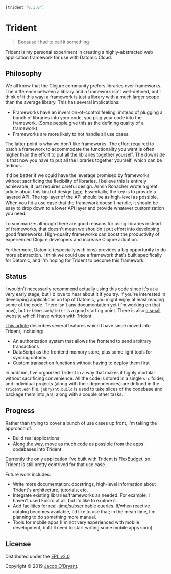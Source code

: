 ```clojure
[trident "0.1.0"]
```

# Trident

> Because I had to call it something

Trident is my personal experiment in creating a highly-abstracted web
application framework for use with Datomic Cloud.

## Philosophy

We all know that the Clojure community prefers libraries over frameworks. The
difference between a library and a framework isn't well-defined, but I think of
it this way: a framework is just a library with a much larger scope than the
average library. This has several implications:

 - Frameworks have an inversion-of-control feeling: instead of plugging a bunch
   of libraries into your code, you plug your code into the framework. (Some
   people give this as the defining quality of a framework).
 - Frameworks are more likely to not handle all use cases.

The latter point is why we don't like frameworks. The effort required to patch a
framework to accommodate the functionality you want is often higher than the
effort to put all the libraries together yourself. The downside is that now you
have to put all the libraries together yourself, which can be tedious.

It'd be better if we could have the leverage promised by frameworks without
sacrificing the flexibility of libraries. I believe this is entirely achievable;
it just requires careful design. Armin Ronacher wrote a great article about this
kind of design [here]. Essentially, the key is to provide a layered API. The top
layer of the API should be as high-level as possible. When you hit a use case
that the framework doesn't handle, it should be easy to drop down to a lower API
layer and provide whatever customization you need.

To summarize: although there are good reasons for using libraries instead of
frameworks, that doesn't mean we shouldn't put effort into developing good
frameworks. High-quality frameworks can boost the productivity of experienced
Clojure developers and increase Clojure adoption.

Furthermore, Datomic (especially with ions) provides a big opportunity to do
more abstraction. I think we could use a framework that's built specifically for
Datomic, and I'm hoping for Trident to become this framework.

## Status

I wouldn't necessarily recommend actually using this code since it's at a very
early stage, but I'd love to hear about it if you try. If you're interested in
developing applications on top of Datomic, you might enjoy at least reading some
of the code. There isn't any documentation yet (I'm working on that now), but
`trident.web/init!` is a good starting point. There is also [a small
website] which I have written with Trident.

[This article] describes several features which I have since moved into Trident,
including:

 - An authorization system that allows the frontend to send arbitrary
   transactions
 - DataScript as the frontend memory store, plus some light tools for syncing
   datoms
 - Custom transaction functions without having to deploy them first

In addition, I've organized Trident in a way that makes it highly modular
without sacrificing convenience. All the code is stored in a single `src`
folder, and individual projects (along with their dependencies) are defined in
the `trident.edn` file. `jobryant.build` is used to take slices of the codebase and
package them into jars, along with a couple other tasks.

<!-- todo update, preferably automatically 
The available artifacts (all with the same version) include:

 - `jobryant/util`
 - `jobryant/firebase`
 - `jobryant/views`
 - `jobryant/ion`
 - `jobryant/datascript`
 - `jobryant/datomic`
 - `jobryant/datomic-cloud`
 - `jobryant/trident`
 - `jobryant/trident-front`
 - `jobryant/trident-dev`

The code of each artifact consists of:

1. `src/jobryant/<name>*`, e.g. `jobryant/util` includes
   `src/jobryant/util.cljc` and `src/jobryant/util/`.
2. The code from any artifacts listed under `:local-deps` in `trident.edn`. For
   example, the line `trident {:local-deps [util datomic-cloud firebase ion]`
   means that `jobryant/trident` also includes `jobryant/util`,
   `jobryant/datomic-cloud`, etc.

-->

## Progress

Rather than trying to cover a bunch of use cases up front, I'm taking the
approach of:

 - Build real applications
 - Along the way, move as much code as possible from the apps' codebases into
   Trident

Currently the only application I've built with Trident is [FlexBudget], so
Trident is still pretty contrived for that use case.

Future work includes:

 - Write more documentation: docstrings, high-level information about Trident's architecture,
   tutorials, etc.
 - Integrate existing libraries/frameworks as needed. For example, I haven't
   used Fulcro at all, but I'd like to explore it.
 - Add facilities for real-time/subscribable queries. If/when reactive datalog
   becomes available, I'd like to use that; in the mean time, I'm planning to do
   something more manual.
 - Tools for mobile apps (I'm not very experienced with mobile development, but
   I'll need to start writing some mobile apps soon)

## License

Distributed under the [EPL v2.0]

Copyright &copy; 2019 [Jacob O'Bryant].

[EPL v2.0]: https://github.com/jacobobryant/trident/blob/master/LICENSE
[Jacob O'Bryant]: https://jacobobryant.com
[FlexBudget]: https://notjust.us
[here]: http://lucumr.pocoo.org/2013/2/13/moar-classes/
[planck]: https://github.com/planck-repl/planck
[This article]: https://jacobobryant.com/post/2019/ion/
[a small website]: https://github.com/jacobobryant/bud
